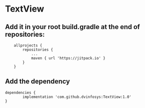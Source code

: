 # TextView

## Add it in your root build.gradle at the end of repositories:

		allprojects {
			repositories {
				...
				maven { url 'https://jitpack.io' }
			}
		}

## Add the dependency
  	dependencies {
	        implementation 'com.github.dvinfosys:TextView:1.0'
	} 
